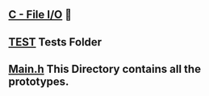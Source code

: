 ## [C - File I/O](0x15-file_io) :file_folder:

## [TEST](./tests) Tests Folder



## [Main.h](./main.h) This Directory contains all the prototypes.

